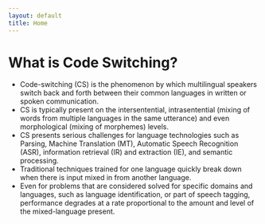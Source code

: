 ```yaml
---
layout: default
title: Home
---
```

What is Code Switching?
=======================

- Code-switching (CS) is the phenomenon by which multilingual speakers switch back and forth between their common languages in written or spoken communication. 
- CS is typically present on the intersentential, intrasentential (mixing of words from multiple languages in the same utterance) and even morphological (mixing of morphemes) levels. 
- CS presents serious challenges for language technologies such as Parsing, Machine Translation (MT), Automatic Speech Recognition (ASR), information retrieval (IR) and extraction (IE), and semantic processing. 
- Traditional techniques trained for one language quickly break down when there is input mixed in from another language. 
- Even for problems that are considered solved for specific domains and languages, such as language identification, or part of speech tagging, performance degrades at a rate proportional to the amount and level of the mixed-language present.

